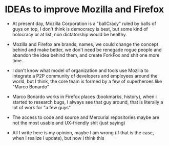 # IDEAs to improve Mozilla and Firefox

- At present day, Mozilla Corporation is a "ballCracy" ruled by balls of guys on top, I don't think is democracy is best, but some kind of holocracy or at list, non dictatorship would be healthy.

- Mozilla and Firefox are brands, names, we could change the concept behind and make better, we don't need be renegade rogue people and abandon the idea behind them, and create ForkFox and shit one more time.
- I don't know what model of organization and tools use Mozilla to integrate a P2P community of developers and employees around the world, but I think, the core team is formed by a few of superheroes like "Marco Bonardo"
- Marco Bonardo works in Firefox places (bookmarks, history), when i started to research bugs, I always see that guy around, that is literally a lot of work for "a few guys"
- The access to code and source and Mercurial repositories maybe are not the most usable and UX-friendly shit (just saying)
- All I write here is my opinion, maybe I am wrong (if that is the case, when I realize I update), but now I think this